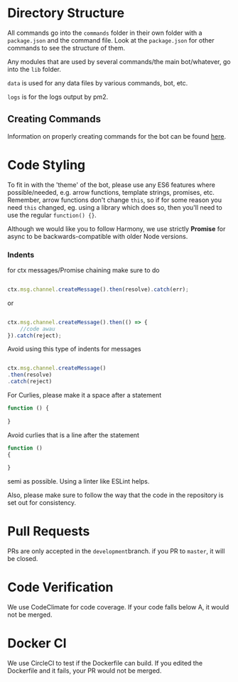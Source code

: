 # Directory Structure

All commands go into the `commands` folder in their own folder with a `package.json` and the command file.
Look at the `package.json` for other commands to see the structure of them.

Any modules that are used by several commands/the main bot/whatever, go into the `lib` folder.

`data` is used for any data files by various commands, bot, etc.

`logs` is for the logs output by pm2.

## Creating Commands

Information on properly creating commands for the bot can be found [here](https://github.com/awau/Clara/wiki).

# Code Styling

To fit in with the 'theme' of the bot, please use any ES6 features where possible/needed, e.g. arrow functions, template strings, promises, etc.
Remember, arrow functions don't change `this`, so if for some reason you need `this` changed, eg. using a library which does so, then you'll need to use the regular `function() {}`.

Although we would like you to follow Harmony, we use strictly **Promise** for async to be backwards-compatible
with older Node versions.

### Indents

for ctx messages/Promise chaining make sure to do 

```js 

ctx.msg.channel.createMessage().then(resolve).catch(err);
```
or 

```js

ctx.msg.channel.createMessage().then(() => {
    //code awau
}).catch(reject);
```

Avoid using this type of indents for messages 
```js 

ctx.msg.channel.createMessage()
.then(resolve)
.catch(reject)
```

For Curlies, please make it a space after a statement 
```js
function () {
    
}
```
Avoid curlies that is a line after the statement
```js
function ()
{
    
}
```
semi as possible. Using a linter like ESLint helps.


Also, please make sure to follow the way that the code in the repository is set out for consistency.

# Pull Requests

PRs are only accepted in the ``development``branch. if you PR to ``master``, it will be closed.

# Code Verification

We use CodeClimate for code coverage. If your code falls below A, it would not be merged.

# Docker CI

We use CircleCI to test if the Dockerfile can build. If you edited the Dockerfile and it fails, your PR would not be merged.
